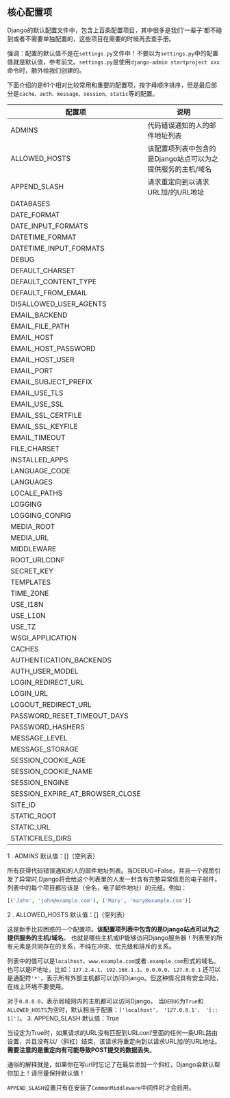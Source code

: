## 核心配置项

Django的默认配置文件中，包含上百条配置项目，其中很多是我们‘一辈子’都不碰到或者不需要单独配置的，这些项目在需要的时候再去查手册。

强调：配置的默认值不是在`settings.py`文件中！不要以为`settings.py`中的配置值就是默认值，参考前文。`settings.py`是使用`django-admin startproject xxx`命令时，额外给我们创建的。

下面介绍的是61个相对比较常用和重要的配置项，按字母顺序排序，但是最后部分是`cache、auth、message、session、static`等的配置。

|配置项|说明|
|---|---|
|ADMINS|代码错误通知的人的邮件地址列表|
|ALLOWED_HOSTS|该配置项列表中包含的是Django站点可以为之提供服务的主机/域名|
|APPEND_SLASH|请求重定向到以请求URL加/的URL地址|
|DATABASES||
|DATE_FORMAT||
|DATE_INPUT_FORMATS||
|DATETIME_FORMAT||
|DATETIME_INPUT_FORMATS||
|DEBUG||
|DEFAULT_CHARSET||
|DEFAULT_CONTENT_TYPE||
|DEFAULT_FROM_EMAIL||
|DISALLOWED_USER_AGENTS||
|EMAIL_BACKEND||
|EMAIL_FILE_PATH|
|EMAIL_HOST||
|EMAIL_HOST_PASSWORD||
|EMAIL_HOST_USER||
|EMAIL_PORT||
|EMAIL_SUBJECT_PREFIX||
|EMAIL_USE_TLS||
|EMAIL_USE_SSL||
|EMAIL_SSL_CERTFILE||
|EMAIL_SSL_KEYFILE||
|EMAIL_TIMEOUT||
|FILE_CHARSET||
|INSTALLED_APPS||
|LANGUAGE_CODE||
|LANGUAGES||
|LOCALE_PATHS||
|LOGGING||
|LOGGING_CONFIG||
|MEDIA_ROOT||
|MEDIA_URL||
|MIDDLEWARE||
|ROOT_URLCONF||
|SECRET_KEY||
|TEMPLATES||
|TIME_ZONE||
|USE_I18N||
|USE_L10N||
|USE_TZ||
|WSGI_APPLICATION||
|CACHES||
|AUTHENTICATION_BACKENDS||
|AUTH_USER_MODEL||
|LOGIN_REDIRECT_URL||
|LOGIN_URL||
|LOGOUT_REDIRECT_URL||
|PASSWORD_RESET_TIMEOUT_DAYS||
|PASSWORD_HASHERS||
|MESSAGE_LEVEL||
|MESSAGE_STORAGE||
|SESSION_COOKIE_AGE||
|SESSION_COOKIE_NAME||
|SESSION_ENGINE||
|SESSION_EXPIRE_AT_BROWSER_CLOSE||
|SITE_ID||
|STATIC_ROOT||
|STATIC_URL||
|STATICFILES_DIRS||

1 . ADMINS
默认值：[]（空列表）

所有获得代码错误通知的人的邮件地址列表。当DEBUG=False，并且一个视图引发了异常时,Django将会给这个列表里的人发一封含有完整异常信息的电子邮件。列表中的每个项目都应该是（全名，电子邮件地址）的元组。例如：
```python
[('John', 'john@example.com'), ('Mary', 'mary@example.com')]
```
2 . ALLOWED_HOSTS
默认值：[]（空列表）

这是新手比较困惑的一个配置项。**该配置项列表中包含的是Django站点可以为之提供服务的主机/域名**。 也就是哪些主机或IP能够访问Django服务器！列表里的所有元素是共同存在的关系，不纯在冲突、优先级和排斥的关系。

列表中的值可以是`localhost`、`www.example.com`或者`.example.com`形式的域名。
也可以是IP地址，比如：`137.2.4.1`、`192.168.1.1`、`0.0.0.0`、`127.0.0.1`
还可以是通配符`'*'`，表示所有外部主机都可以访问Django。但这种情况具有安全风险，在线上环境不要使用。

对于`0.0.0.0`，表示局域网内的主机都可以访问Django。
当`DEBUG`为`True`和`ALLOWED_HOSTS`为空时，默认相当于配置：`['localhost'， '127.0.0.1'， '[:: 1]']`。
3. APPEND_SLASH
默认值：True

当设定为True时，如果请求的URL没有匹配到URLconf里面的任何一条URL路由设置，并且没有以/（斜杠）结束，该请求将重定向到以请求URL加/的URL地址。**需要注意的是重定向有可能导致POST提交的数据丢失**。

通俗的解释就是，如果你在写url时忘记了在最后添加一个斜杠，Django会默认帮你加上！请尽量保持默认值！

`APPEND_SLASH`设置只有在安装了`CommonMiddleware`中间件时才会启用。
